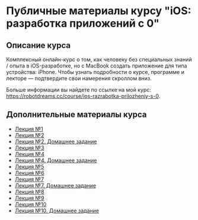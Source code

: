 # Публичные материалы курсу "iOS: разработка приложений с 0"

## Описание курса

Комплексный онлайн-курс о том, как человеку без специальных знаний / опыта в iOS-разработке, но с MacBook создать приложение для типа устройства: iPhone. Чтобы узнать подробности о курсе, программе и лекторе — подтвердите свои намерения скроллом вниз.

Больше информации вы найдете по ссылке на мой курс: https://robotdreams.cc/course/ios-razrabotka-prilozheniy-s-0.

## Дополнительные материалы курса

- [Лекция №1](lecture-1/README.md)
- [Лекция №2](lecture-2/README.md)
- [Лекция №2. Домашнее задание](lecture-2/homework01.playground)
- [Лекция №3](lecture-3/README.md)
- [Лекция №4](lecture-4/README.md)
- [Лекция №4. Домашнее задание](lecture-4/homework-2/README.md)
- [Лекция №5](lecture-5/README.md)
- [Лекция №6](lecture-6/README.md)
- [Лекция №7](lecture-7/README.md)
- [Лекция №7. Домашнее задание](lecture-7/homework-3/README.md)
- [Лекция №8](lecture-8/README.md)
- [Лекция №9](lecture-9/README.md)
- [Лекция №10](lecture-10/README.md)
- [Лекция №10. Домашнее задание](lecture-10/homework-4/README.md)